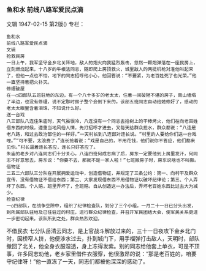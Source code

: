 ### 鱼和水  前线八路军爱民点滴
文辑
1947-02-15
第2版()
专栏：

    鱼和水
    前线八路军爱民点滴
    文辑
    抢救民房
    一日上午，我军坚守金乡北关阵地，敌人的炮火向我猛烈轰击，忽然一颗炮弹落在一座民房上，立刻燃烧起来，十八岁的牛根法同志，随即爬上房顶救火，城里敌人的两挺机枪对准他叫起来了，但他一点也不怕，地下的同志招呼他小心，他回答说：“不要紧，为老百姓死了也光荣。”他一直坚持着把火扑灭。
    修理破屋
    在一○四部队五班驻地的东边，有一个八十多岁的老太太，住着一间破陋不堪的房子，南山墙塌了半边，也没有修理，说不定那时房子整个会倒下来的。该部五班同志自动给她修好了，感动的老太太眼里含着泪珠，不知说什么好。
    送一台戏
    八三部队八连住朱庙时，天气虽很冷，八连没有一个同志去拾树上的干棒烤火，他们在向老百姓借东西的时候，遵重当地风俗人情，先打招呼才进去，又每天给群众担水，群众都说：“八连是老八路，和过去政治部住的一样好。”一天村长到八连部对连长说。“村里的人要给你们送一台戏哩。”“可不要，太浪费了，”连长抢着说：“戏是自己的，不用花钱，他们说你不答应，他们都来见你。”村长逼着连长答应，连长只好答应了。
    朱庙的老乡对八连同志们十分关心，八连四班何成志病了后，房东一定要他到上房里发汗，何同志不好意思去，房东说：“你要不去，那就不是一家人啦！”七班搬房子时，房东说啥也不叫搬。
    借物证
    二五二六部队三分队在开展拥爱运动中，创造借物证，并规定了三条公约：第一、向村干及群众宣传，没有借物证不借给东西；第二、大家发现借东西不用借物证以破坏纪律论；第三、个人弄坏了东西，个人赔，班里弄坏了，全班赔。自从创造这一办法后，弄坏老百姓东西比过去大为减少。
    检查纪律
    一○四部队，在战争空隙中，组织了纪律检查队，划分了三个小组，一月二十一日已分头出发，到所属部队驻地及已往驻过的村庄，进行群众纪律检查，并召开军民团结大会，使军民关系更进一步密切起来。该队所到之处，群众热烈欢迎。
  不借民衣
    七分队岳清云同志，是上官战斗解放过来的，三十一日夜攻下金乡北门时，因桥窄人挤，他便涉水过去，扑到城门下，用手榴弹打击敌人，天明时，部队撤回了北关，他全身衣服湿透，身上冻得发紫。别的同志给他套上单衣，可是不顶事，许多同志劝他，老乡家里借件衣服穿，他很激昂的说：“那是老百姓的，咱要守纪律呀！”他一直冻了一天，同志们都被他深深的感动了。

